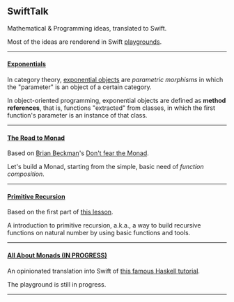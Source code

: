 ## SwiftTalk

Mathematical & Programming ideas, translated to Swift.

Most of the ideas are renderend in Swift [playgrounds](https://developer.apple.com/library/ios/recipes/Playground_Help/Chapters/AboutPlaygrounds.html).

---

#### [Exponentials](/Playgrounds/Exponentials.playground/Contents.swift)

In category theory, [exponential objects](https://en.wikipedia.org/wiki/Exponential_object) are *parametric morphisms* in which the "parameter" is an object of a certain category.

In object-oriented programming, exponential objects are defined as **method references**, that is, functions "extracted" from classes, in which the first function's parameter is an instance of that class.

---

#### [The Road to Monad](/Playgrounds/TheRoadToMonad.playground/Contents.swift)

Based on [Brian Beckman](https://twitter.com/lorentzframe)'s [Don't fear the Monad](https://www.youtube.com/watch?v=ZhuHCtR3xq8).

Let's build a Monad, starting from the simple, basic need of *function composition*.

---

#### [Primitive Recursion](/Playgrounds/PrimitiveRecursion.playground/Contents.swift)

Based on the first part of [this lesson](http://www.cs.cmu.edu/~cdm/pdf/PrimRec-6up.pdf).

A introduction to primitive recursion, a.k.a., a way to build recursive functions on natural number by using basic functions and tools.

---

#### [All About Monads (**IN PROGRESS**)](/Playgrounds/AllAboutMonads.playground/Contents.swift)

An opinionated translation into Swift of [this famous Haskell tutorial](https://wiki.haskell.org/All_About_Monads).

The playground is still in progress.

---
